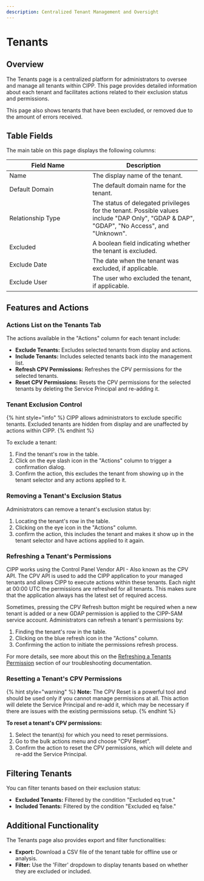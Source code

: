 ```yaml
---
description: Centralized Tenant Management and Oversight
---
```


# Tenants

## Overview

The Tenants page is a centralized platform for administrators to oversee and manage all tenants within CIPP. This page provides detailed information about each tenant and facilitates actions related to their exclusion status and permissions.

This page also shows tenants that have been excluded, or removed due to the amount of errors received.

## Table Fields

The main table on this page displays the following columns:

<table><thead><tr><th width="203">Field Name</th><th>Description</th></tr></thead><tbody><tr><td>Name</td><td>The display name of the tenant.</td></tr><tr><td>Default Domain</td><td>The default domain name for the tenant.</td></tr><tr><td>Relationship Type</td><td>The status of delegated privileges for the tenant. Possible values include "DAP Only", "GDAP &#x26; DAP", "GDAP", "No Access", and "Unknown".</td></tr><tr><td>Excluded</td><td>A boolean field indicating whether the tenant is excluded.</td></tr><tr><td>Exclude Date</td><td>The date when the tenant was excluded, if applicable.</td></tr><tr><td>Exclude User</td><td>The user who excluded the tenant, if applicable.</td></tr></tbody></table>

## Features and Actions

### Actions List on the Tenants Tab

The actions available in the "Actions" column for each tenant include:

* **Exclude Tenants:** Excludes selected tenants from display and actions.
* **Include Tenants:** Includes selected tenants back into the management list.
* **Refresh CPV Permissions:** Refreshes the CPV permissions for the selected tenants.
* **Reset CPV Permissions:** Resets the CPV permissions for the selected tenants by deleting the Service Principal and re-adding it.

### Tenant Exclusion Control

{% hint style="info" %}
CIPP allows administrators to exclude specific tenants. Excluded tenants are hidden from display and are unaffected by actions within CIPP.
{% endhint %}

To exclude a tenant:

1. Find the tenant's row in the table.
2. Click on the eye slash icon in the "Actions" column to trigger a confirmation dialog.
3. Confirm the action, this excludes the tenant from showing up in the tenant selector and any actions applied to it.

### Removing a Tenant's Exclusion Status

Administrators can remove a tenant's exclusion status by:

1. Locating the tenant's row in the table.
2. Clicking on the eye icon in the "Actions" column.
3. confirm the action, this includes the tenant and makes it show up in the tenant selector and have actions applied to it again.

### Refreshing a Tenant's Permissions

CIPP works using the Control Panel Vendor API - Also known as the CPV API. The CPV API is used to add the CIPP application to your managed tenants and allows CIPP to execute actions within these tenants. Each night at 00:00 UTC the permissions are refreshed for all tenants. This makes sure that the application always has the latest set of required access.

Sometimes, pressing the CPV Refresh button might be required when a new tenant is added or a new GDAP permission is applied to the CIPP-SAM service account. Administrators can refresh a tenant's permissions by:

1. Finding the tenant's row in the table.
2. Clicking on the blue refresh icon in the "Actions" column.
3. Confirming the action to initiate the permissions refresh process.

For more details, see more about this on the [Refreshing a Tenants Permission](tenants.md#refreshing-a-tenants-permissions) section of our troubleshooting documentation.

### Resetting a Tenant's CPV Permissions

{% hint style="warning" %}
**Note:** The CPV Reset is a powerful tool and should be used only if you cannot manage permissions at all. This action will delete the Service Principal and re-add it, which may be necessary if there are issues with the existing permissions setup.
{% endhint %}

**To reset a tenant's CPV permissions:**

1. Select the tenant(s) for which you need to reset permissions.
2. Go to the bulk actions menu and choose "CPV Reset".
3. Confirm the action to reset the CPV permissions, which will delete and re-add the Service Principal.

## Filtering Tenants

You can filter tenants based on their exclusion status:

* **Excluded Tenants:** Filtered by the condition "Excluded eq true."
* **Included Tenants:** Filtered by the condition "Excluded eq false."

## Additional Functionality

The Tenants page also provides export and filter functionalities:

* **Export:** Download a CSV file of the tenant table for offline use or analysis.
* **Filter:** Use the 'Filter' dropdown to display tenants based on whether they are excluded or included.
